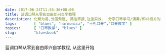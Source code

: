 ```yaml
---
date: 2017-06-24T11:56:36+08:00
title: 蓝调口琴从零到自由即兴自学教程
description: 化繁为易,分层渐进, 简洁直接,注重实效.  分享口琴学习/演奏/即兴相关的实用技巧/最优实践
tags:        [ "blues", "harmonica", "十孔口琴","口琴教学" ]
topics:      [ "口琴教学", "blues" ]
slug:        "bluesbook"
---
```


蓝调口琴从零到自由即兴自学教程, 从这里开始
